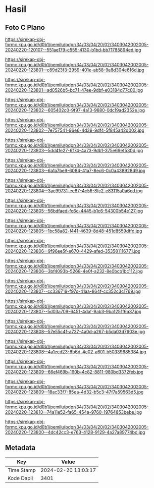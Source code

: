 # Hasil

## Foto C Plano

https://sirekap-obj-formc.kpu.go.id/d0b1/pemilu/pdpr/34/03/04/20/02/3403042002005-20240220-120107--551ae179-c555-4130-b1bd-bb71785894ed.jpg

https://sirekap-obj-formc.kpu.go.id/d0b1/pemilu/pdpr/34/03/04/20/02/3403042002005-20240220-123801--c89d23f3-2959-401e-ab58-9a8d304e616d.jpg

https://sirekap-obj-formc.kpu.go.id/d0b1/pemilu/pdpr/34/03/04/20/02/3403042002005-20240220-123801--ad0526b5-bc71-47ee-9dbf-e03184d77c00.jpg

https://sirekap-obj-formc.kpu.go.id/d0b1/pemilu/pdpr/34/03/04/20/02/3403042002005-20240220-123802--605402c0-9f97-4a13-9880-0dc19ad2352e.jpg

https://sirekap-obj-formc.kpu.go.id/d0b1/pemilu/pdpr/34/03/04/20/02/3403042002005-20240220-123802--7e757541-96e6-4d39-9df4-5f845a42d002.jpg

https://sirekap-obj-formc.kpu.go.id/d0b1/pemilu/pdpr/34/03/04/20/02/3403042002005-20240220-123803--5dd41e27-6f74-4a73-9db1-375e69ef530d.jpg

https://sirekap-obj-formc.kpu.go.id/d0b1/pemilu/pdpr/34/03/04/20/02/3403042002005-20240220-123803--6a1a7be9-6084-41a7-8ec6-0c0a438928d9.jpg

https://sirekap-obj-formc.kpu.go.id/d0b1/pemilu/pdpr/34/03/04/20/02/3403042002005-20240220-123804--3ac99731-ee87-4c56-8fc2-e83115a0a6cd.jpg

https://sirekap-obj-formc.kpu.go.id/d0b1/pemilu/pdpr/34/03/04/20/02/3403042002005-20240220-123805--56bdfaed-fc6c-4445-b1c6-54300b54e127.jpg

https://sirekap-obj-formc.kpu.go.id/d0b1/pemilu/pdpr/34/03/04/20/02/3403042002005-20240220-123805--1bc58a82-f441-4639-8d48-451d8559dffd.jpg

https://sirekap-obj-formc.kpu.go.id/d0b1/pemilu/pdpr/34/03/04/20/02/3403042002005-20240220-123806--9f96ee5f-e670-4429-afed-353581116771.jpg

https://sirekap-obj-formc.kpu.go.id/d0b1/pemilu/pdpr/34/03/04/20/02/3403042002005-20240220-123806--3bf4093b-5268-4e0f-a232-8e0bcb1bc112.jpg

https://sirekap-obj-formc.kpu.go.id/d0b1/pemilu/pdpr/34/03/04/20/02/3403042002005-20240220-123807--cc336719-f97c-41aa-864f-cc352c3c1769.jpg

https://sirekap-obj-formc.kpu.go.id/d0b1/pemilu/pdpr/34/03/04/20/02/3403042002005-20240220-123807--5d03a709-6451-4daf-9ab3-9ba1251f6a37.jpg

https://sirekap-obj-formc.kpu.go.id/d0b1/pemilu/pdpr/34/03/04/20/02/3403042002005-20240220-123808--57e55c4f-a737-4a0d-a267-b5da03d7603e.jpg

https://sirekap-obj-formc.kpu.go.id/d0b1/pemilu/pdpr/34/03/04/20/02/3403042002005-20240220-123808--4a1ecd23-6b6d-4c02-a601-b50339685384.jpg

https://sirekap-obj-formc.kpu.go.id/d0b1/pemilu/pdpr/34/03/04/20/02/3403042002005-20240220-123809--66ef469b-160b-4c82-8811-980bd3372feb.jpg

https://sirekap-obj-formc.kpu.go.id/d0b1/pemilu/pdpr/34/03/04/20/02/3403042002005-20240220-123809--18ac33f7-85ea-4d32-b5c3-47f7a59563d5.jpg

https://sirekap-obj-formc.kpu.go.id/d0b1/pemilu/pdpr/34/03/04/20/02/3403042002005-20240220-123810--74a11e52-fa65-454a-9760-19764853bebe.jpg

https://sirekap-obj-formc.kpu.go.id/d0b1/pemilu/pdpr/34/03/04/20/02/3403042002005-20240220-123800--4dc42cc3-e763-4128-9129-4a27a89774bd.jpg


## Metadata

| Key        | Value               |
| ---------- | ------------------- |
| Time Stamp | 2024-02-20 13:03:17 |
| Kode Dapil | 3401                |



